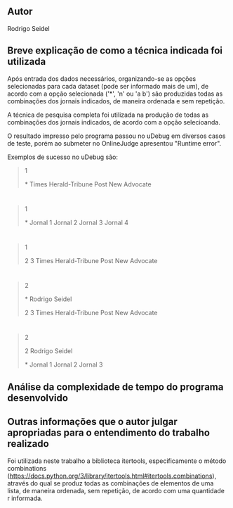 ## Autor
Rodrigo Seidel

## Breve explicação de como a técnica indicada foi utilizada
Após entrada dos dados necessários, organizando-se as opções selecionadas para cada dataset (pode ser informado mais de um), de acordo com a opção selecionada ('*', 'n' ou 'a b') são produzidas todas as combinações dos jornais indicados, de maneira ordenada e sem repetição.

A técnica de pesquisa completa foi utilizada na produção de todas as combinações dos jornais indicados, de acordo com a opção selecioanda.


O resultado impresso pelo programa passou no uDebug em diversos casos de teste, porém ao submeter no OnlineJudge apresentou "Runtime error".

Exemplos de sucesso no uDebug são:
>1
>
>\*
>Times
>Herald-Tribune
>Post
>New Advocate
# 
>1
>
>\*
>Jornal 1
>Jornal 2
>Jornal 3
>Jornal 4
# 
>1
>
>2 3
>Times
>Herald-Tribune
>Post
>New Advocate
# 
>2
>
>\*
>Rodrigo
>Seidel
>
>2 3
>Times
>Herald-Tribune
>Post
>New Advocate
# 
>2
>
>2
>Rodrigo
>Seidel
>
>\*
>Jornal 1
>Jornal 2
>Jornal 3

## Análise da complexidade de tempo do programa desenvolvido



## Outras informações que o autor julgar apropriadas para o entendimento do trabalho realizado
Foi utilizada neste trabalho a biblioteca itertools, especificamente o método combinations (https://docs.python.org/3/library/itertools.html#itertools.combinations), através do qual se produz todas as combinações de elementos de uma lista, de maneira ordenada, sem repetição, de acordo com uma quantidade r informada.
